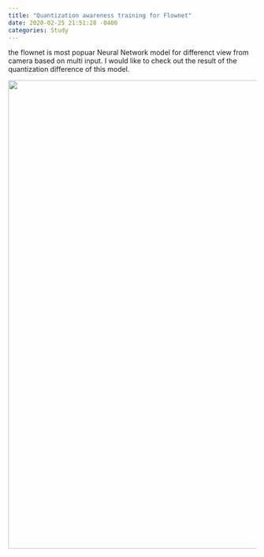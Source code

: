 ```yaml
---
title: "Quantization awareness training for Flownet"
date: 2020-02-25 21:51:28 -0400
categories: Study 
---
```


the flownet is most popuar Neural Network model for differenct view from camera based on multi input. 
I would like to check out the result of the quantization difference of this model. 


<div>
<img width = "950" src = "https://user-images.githubusercontent.com/5698411/75248950-88743d00-5818-11ea-903b-bcb3fc0c3dbd.png">
</div>
